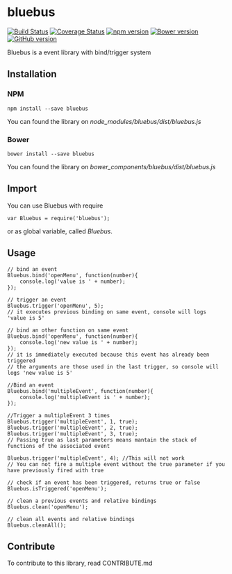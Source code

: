 # bluebus

[![Build Status](https://travis-ci.org/D-Mobilelab/bluebus.svg?branch=master&v=2)](https://travis-ci.org/D-Mobilelab/bluebus)
[![Coverage Status](https://coveralls.io/repos/github/D-Mobilelab/bluebus/badge.svg?branch=master&v=1)](https://coveralls.io/github/D-Mobilelab/bluebus?branch=master)
[![npm version](https://badge.fury.io/js/bluebus.svg)](https://badge.fury.io/js/bluebus)
[![Bower version](https://badge.fury.io/bo/bluebus.svg)](https://badge.fury.io/bo/bluebus)
[![GitHub version](https://badge.fury.io/gh/D-Mobilelab%2Fbluebus.svg)](https://badge.fury.io/gh/D-Mobilelab%2Fbluebus)

Bluebus is a event library with bind/trigger system

## Installation

### NPM

    npm install --save bluebus

You can found the library on <i>node_modules/bluebus/dist/bluebus.js</i>

### Bower

    bower install --save bluebus

You can found the library on <i>bower_components/bluebus/dist/bluebus.js</i>

## Import

You can use Bluebus with require

    var Bluebus = require('bluebus');

or as global variable, called <i>Bluebus</i>.

## Usage

    // bind an event
    Bluebus.bind('openMenu', function(number){
        console.log('value is ' + number);
    });

    // trigger an event
    Bluebus.trigger('openMenu', 5);
    // it executes previous binding on same event, console will logs 'value is 5'

    // bind an other function on same event
    Bluebus.bind('openMenu', function(number){
        console.log('new value is ' + number);
    });
    // it is immediately executed because this event has already been triggered
    // the arguments are those used in the last trigger, so console will logs 'new value is 5'

    //Bind an event
    Bluebus.bind('multipleEvent', function(number){
        console.log('multipleEvent is ' + number);
    });

    //Trigger a multipleEvent 3 times
    Bluebus.trigger('multipleEvent', 1, true);
    Bluebus.trigger('multipleEvent', 2, true);
    Bluebus.trigger('multipleEvent', 3, true);
    // Passing true as last parameters means mantain the stack of functions of the associated event

    Bluebus.trigger('multipleEvent', 4); //This will not work
    // You can not fire a multiple event without the true parameter if you have previously fired with true

    // check if an event has been triggered, returns true or false
    Bluebus.isTriggered('openMenu');

    // clean a previous events and relative bindings
    Bluebus.clean('openMenu');

    // clean all events and relative bindings
    Bluebus.cleanAll();

## Contribute

To contribute to this library, read CONTRIBUTE.md
